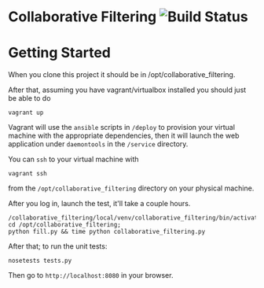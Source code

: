 # Collaborative Filtering ![Build Status](https://travis-ci.org/akellehe/collaborative_filtering.svg?branch=master)

# Getting Started

When you clone this project it should be in /opt/collaborative\_filtering.

After that, assuming you have vagrant/virtualbox installed you should just be able to do 

```
vagrant up
```

Vagrant will use the `ansible` scripts in `/deploy` to provision your virtual machine with the appropriate dependencies, then it will launch the web application under `daemontools` in the `/service` directory.

You can `ssh` to your virtual machine with 

```
vagrant ssh
```

from the `/opt/collaborative_filtering` directory on your physical machine.

After you log in, launch the test, it'll take a couple hours.

```
/collaborative_filtering/local/venv/collaborative_filtering/bin/activate;
cd /opt/collaborative_filtering;
python fill.py && time python collaborative_filtering.py
```

After that; to run the unit tests:

```
nosetests tests.py
```

Then go to `http://localhost:8080` in your browser. 
